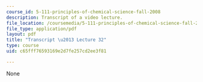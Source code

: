 ```yaml
---
course_id: 5-111-principles-of-chemical-science-fall-2008
description: Transcript of a video lecture.
file_location: /coursemedia/5-111-principles-of-chemical-science-fall-2008/c65fff76593169e2d7fe257cd2ee3f81_5-111F08-L32.pdf
file_type: application/pdf
layout: pdf
title: "Transcript \u2013 Lecture 32"
type: course
uid: c65fff76593169e2d7fe257cd2ee3f81

---
```

None